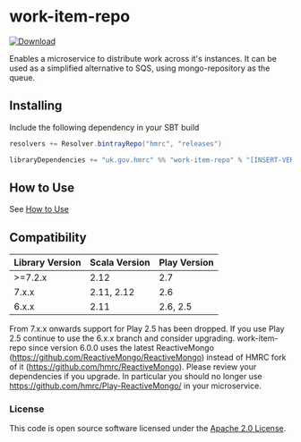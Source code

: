 
# work-item-repo

[ ![Download](https://api.bintray.com/packages/hmrc/releases/work-item-repo/images/download.svg) ](https://bintray.com/hmrc/releases/work-item-repo/_latestVersion)

Enables a microservice to distribute work across it's instances.
It can be used as a simplified alternative to SQS, using mongo-repository as the queue.

## Installing

Include the following dependency in your SBT build

``` scala
resolvers += Resolver.bintrayRepo("hmrc", "releases")

libraryDependencies += "uk.gov.hmrc" %% "work-item-repo" % "[INSERT-VERSION]"
```

## How to Use

See [How to Use](../blob/master/HOW_TO_USE.md)

## Compatibility

|Library Version|Scala Version|Play Version|
|--------|-------------|---------------|
|>=7.2.x | 2.12        | 2.7           |
|7.x.x   | 2.11, 2.12  | 2.6           |
|6.x.x   | 2.11        | 2.6, 2.5      |

From 7.x.x onwards support for Play 2.5 has been dropped. If you use Play 2.5 continue to use the 6.x.x branch and consider upgrading.
work-item-repo since version 6.0.0 uses the latest ReactiveMongo (https://github.com/ReactiveMongo/ReactiveMongo) instead of HMRC fork of it (https://github.com/hmrc/ReactiveMongo). Please review your dependencies if you upgrade. In particular you should no longer use https://github.com/hmrc/Play-ReactiveMongo/ in your microservice.

### License

This code is open source software licensed under the [Apache 2.0 License]("http://www.apache.org/licenses/LICENSE-2.0.html").
